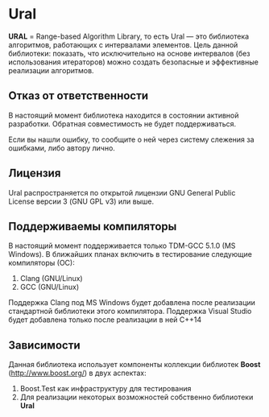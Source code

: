 Ural
====

**URAL** = Range-based Аlgorithm Library, то есть Ural &mdash; это библиотека алгоритмов, работающих с интервалами элементов.
Цель данной библиотеки: показать, что исключительно на основе интервалов (без использования итераторов) можно создать безопасные и эффективные реализации алгоритмов.

Отказ от ответственности
----

В настоящий момент библиотека находится в состоянии активной разработки. Обратная совместимость не будет поддерживаться.

Если вы нашли ошибку, то сообщите о ней через систему слежения за ошибками, либо автору лично.

Лицензия
----

Ural распространяется по открытой лицензии GNU General Public License версии 3 (GNU GPL v3) или выше.

Поддерживаемы компиляторы
----

В настоящий момент поддерживается только TDM-GCC 5.1.0 (MS Windows).
В ближайших планах включить в тестирование следующие компиляторы (ОС):

1. Clang (GNU/Linux)
2. GCC (GNU/Linux)

Поддержка Clang под MS Windows будет добавлена после реализации стандартной библиотеки этого компилятора.
Поддержка Visual Studio будет добавлена только после реализации в ней C++14

Зависимости
----

Данная библиотека использует компоненты коллекции библиотек **Boost** (http://www.boost.org/) в двух аспектах:

1. Boost.Test как инфраструктуру для тестирования
2. Для реализации некоторых возможностей собственно библиотеки **Ural**  
